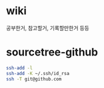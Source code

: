# wiki

공부한거, 참고할거, 기록할만한거 등등


# sourcetree-github
```sh
ssh-add -l
ssh-add -K ~/.ssh/id_rsa
ssh -T git@github.com
```